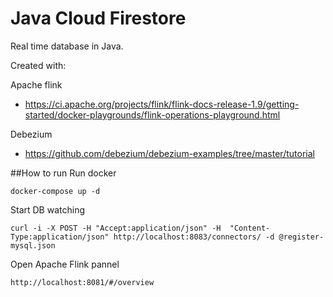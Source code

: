 # Java Cloud Firestore

Real time database in Java.

Created with:

Apache flink
* https://ci.apache.org/projects/flink/flink-docs-release-1.9/getting-started/docker-playgrounds/flink-operations-playground.html

Debezium
*  https://github.com/debezium/debezium-examples/tree/master/tutorial

##How to run 
Run docker

`docker-compose up -d`

Start DB watching

`curl -i -X POST -H "Accept:application/json" -H  "Content-Type:application/json" http://localhost:8083/connectors/ -d @register-mysql.json`

Open Apache Flink pannel

`http://localhost:8081/#/overview`
 
